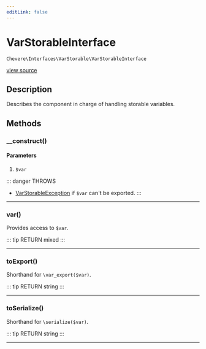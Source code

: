 ```yaml
---
editLink: false
---
```


# VarStorableInterface

`Chevere\Interfaces\VarStorable\VarStorableInterface`

[view source](https://github.com/chevere/chevere/blob/master/VarStorable/VarStorableInterface.php)

## Description

Describes the component in charge of handling storable variables.

## Methods

### __construct()

#### Parameters

1.  `$var`

::: danger THROWS
- [VarStorableException](../../Exceptions/VarStorable/VarStorableException.md) if `$var` can't be exported.
:::

---

### var()

Provides access to `$var`.

::: tip RETURN
mixed
:::

---

### toExport()

Shorthand for `\var_export($var)`.

::: tip RETURN
string
:::

---

### toSerialize()

Shorthand for `\serialize($var)`.

::: tip RETURN
string
:::

---
